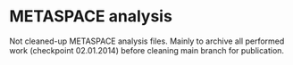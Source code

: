 # METASPACE analysis

Not cleaned-up METASPACE analysis files.
Mainly to archive all performed work (checkpoint 02.01.2014) before cleaning main branch for publication.
